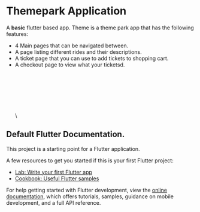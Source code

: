 # Themepark Application

A **basic** flutter based app.
Theme is a theme park app that has the following features:
- 4 Main pages that can be navigated between.
- A page listing different rides and their descriptions.
- A ticket page that you can use to add tickets to shopping cart.
- A checkout page to view what your ticketsd.
\
\
\
\
\
\
\
\
\

## Default Flutter Documentation.

This project is a starting point for a Flutter application.

A few resources to get you started if this is your first Flutter project:

- [Lab: Write your first Flutter app](https://docs.flutter.dev/get-started/codelab)
- [Cookbook: Useful Flutter samples](https://docs.flutter.dev/cookbook)

For help getting started with Flutter development, view the
[online documentation](https://docs.flutter.dev/), which offers tutorials,
samples, guidance on mobile development, and a full API reference.
